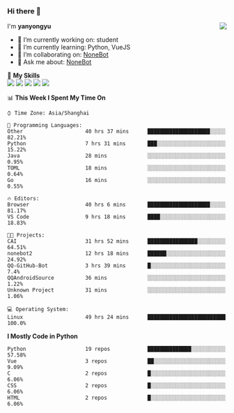 ### Hi there 👋

<a href="#">
  <img align="right" src="https://github-readme-stats.vercel.app/api?username=yanyongyu&count_private=true&show_icons=true&bg_color=15,f2f7fd,E0EAFC" />
</a>

I'm **yanyongyu**

- 🔭 I’m currently working on: student
- 🌱 I’m currently learning: Python, VueJS
- 👯 I’m collaborating on: [NoneBot](https://github.com/nonebot)
- 💬 Ask me about: [NoneBot](https://github.com/nonebot)

🌟 **My Skills**  
![](https://img.shields.io/badge/-Python-3e74a2?style=flat-square&logo=Python&logoColor=fff)
![](https://img.shields.io/badge/-Vue-4fc08d?style=flat-square&logo=Vue.js&logoColor=fff)
![](https://img.shields.io/badge/-Node.js-339933?style=flat-square&logo=Node.js&logoColor=fff)
![](https://img.shields.io/badge/-Docker-2496ED?style=flat-square&logo=Docker&logoColor=fff)
![](https://img.shields.io/badge/-Linux-000000?style=flat-square&logo=Linux&logoColor=fff)

<!--START_SECTION:waka-->
📊 **This Week I Spent My Time On** 

```text
⌚︎ Time Zone: Asia/Shanghai

💬 Programming Languages: 
Other                    40 hrs 37 mins      ████████████████████░░░░░   82.21% 
Python                   7 hrs 31 mins       ███░░░░░░░░░░░░░░░░░░░░░░   15.22% 
Java                     28 mins             ░░░░░░░░░░░░░░░░░░░░░░░░░   0.95% 
TOML                     18 mins             ░░░░░░░░░░░░░░░░░░░░░░░░░   0.64% 
Go                       16 mins             ░░░░░░░░░░░░░░░░░░░░░░░░░   0.55%

🔥 Editors: 
Browser                  40 hrs 6 mins       ████████████████████░░░░░   81.17% 
VS Code                  9 hrs 18 mins       ████░░░░░░░░░░░░░░░░░░░░░   18.83%

🐱‍💻 Projects: 
CAI                      31 hrs 52 mins      ████████████████░░░░░░░░░   64.51% 
nonebot2                 12 hrs 18 mins      ██████░░░░░░░░░░░░░░░░░░░   24.92% 
QQ-GitHub-Bot            3 hrs 39 mins       █░░░░░░░░░░░░░░░░░░░░░░░░   7.4% 
QQAndroidSource          36 mins             ░░░░░░░░░░░░░░░░░░░░░░░░░   1.22% 
Unknown Project          31 mins             ░░░░░░░░░░░░░░░░░░░░░░░░░   1.06%

💻 Operating System: 
Linux                    49 hrs 24 mins      █████████████████████████   100.0%

```

**I Mostly Code in Python** 

```text
Python                   19 repos            ██████████████░░░░░░░░░░░   57.58% 
Vue                      3 repos             ██░░░░░░░░░░░░░░░░░░░░░░░   9.09% 
C                        2 repos             █░░░░░░░░░░░░░░░░░░░░░░░░   6.06% 
CSS                      2 repos             █░░░░░░░░░░░░░░░░░░░░░░░░   6.06% 
HTML                     2 repos             █░░░░░░░░░░░░░░░░░░░░░░░░   6.06%

```



<!--END_SECTION:waka-->
